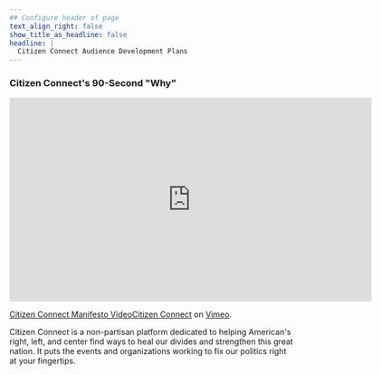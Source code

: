 ```yaml
---
## Configure header of page
text_align_right: false
show_title_as_headline: false
headline: |
  Citizen Connect Audience Development Plans
---
```


### Citizen Connect's 90-Second "Why"

<iframe src="https://player.vimeo.com/video/588459808?h=03b858ebff&title=0&byline=0" width="640" height="360" frameborder="0" allow="autoplay; fullscreen; picture-in-picture" allowfullscreen></iframe>
<p><a href="https://vimeo.com/588459808">Citizen Connect Manifesto Video<a href="https://vimeo.com/user146281932">Citizen Connect</a> on <a href="https://vimeo.com">Vimeo</a>.</p>
<p>Citizen Connect is a non-partisan platform dedicated to helping American&#039;s right, left, and center find ways to heal our divides and strengthen this great nation. It puts the events and organizations working to fix our politics right at your fingertips.</p>
